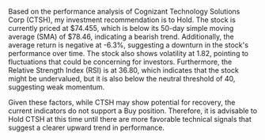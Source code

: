 Based on the performance analysis of Cognizant Technology Solutions Corp (CTSH), my investment recommendation is to Hold. The stock is currently priced at $74.455, which is below its 50-day simple moving average (SMA) of $78.46, indicating a bearish trend. Additionally, the average return is negative at -6.3%, suggesting a downturn in the stock's performance over time. The stock also shows volatility at 1.82, pointing to fluctuations that could be concerning for investors. Furthermore, the Relative Strength Index (RSI) is at 36.80, which indicates that the stock might be undervalued, but it is also below the neutral threshold of 40, suggesting weak momentum.

Given these factors, while CTSH may show potential for recovery, the current indicators do not support a Buy position. Therefore, it is advisable to Hold CTSH at this time until there are more favorable technical signals that suggest a clearer upward trend in performance.